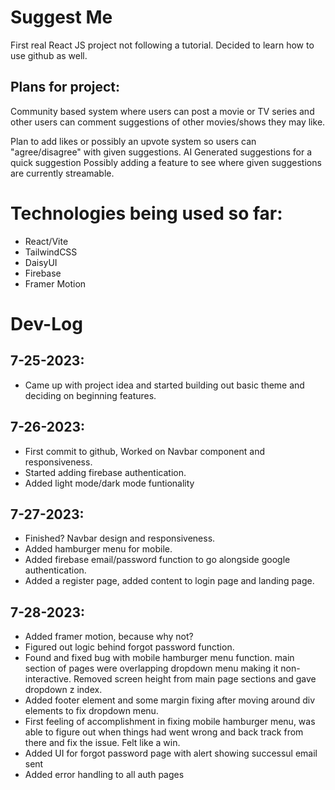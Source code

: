 # Suggest Me

First real React JS project not following a tutorial. Decided to learn how to use github as well.

## Plans for project:

Community based system where users can post a movie or TV series and other users can comment suggestions of other
movies/shows they may like.

Plan to add likes or possibly an upvote system so users can "agree/disagree" with given suggestions.
AI Generated suggestions for a quick suggestion
Possibly adding a feature to see where given suggestions are currently streamable.

# Technologies being used so far:

- React/Vite
- TailwindCSS
- DaisyUI
- Firebase
- Framer Motion

# Dev-Log

## 7-25-2023:

- Came up with project idea and started building out basic theme and deciding on beginning features.

## 7-26-2023:

- First commit to github, Worked on Navbar component and responsiveness.
- Started adding firebase authentication.
- Added light mode/dark mode funtionality

## 7-27-2023:

- Finished? Navbar design and responsiveness.
- Added hamburger menu for mobile.
- Added firebase email/password function to go alongside google authentication.
- Added a register page, added content to login page and landing page.

## 7-28-2023:

- Added framer motion, because why not?
- Figured out logic behind forgot password function.
- Found and fixed bug with mobile hamburger menu function. main section of pages were overlapping dropdown menu making it non-interactive. Removed screen height from main page sections and gave dropdown z index.
- Added footer element and some margin fixing after moving around div elements to fix dropdown menu.
- First feeling of accomplishment in fixing mobile hamburger menu, was able to figure out when things had went wrong and back track from there and fix the issue. Felt like a win.
- Added UI for forgot password page with alert showing successul email sent
- Added error handling to all auth pages
